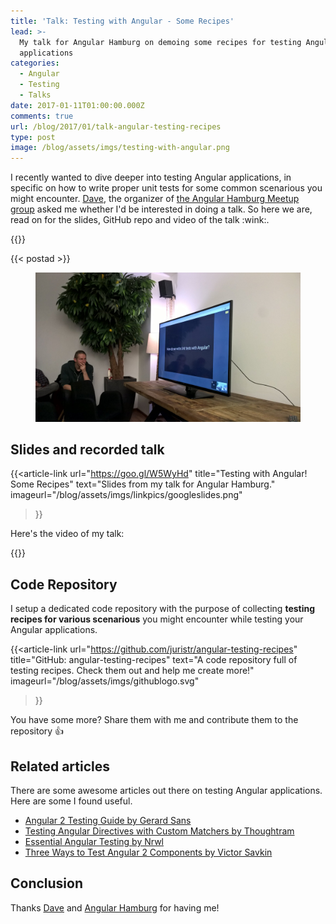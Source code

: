```yaml
---
title: 'Talk: Testing with Angular - Some Recipes'
lead: >-
  My talk for Angular Hamburg on demoing some recipes for testing Angular
  applications
categories:
  - Angular
  - Testing
  - Talks
date: 2017-01-11T01:00:00.000Z
comments: true
url: /blog/2017/01/talk-angular-testing-recipes
type: post
image: /blog/assets/imgs/testing-with-angular.png
---
```


<div class="article-intro">
  I recently wanted to dive deeper into testing Angular applications, in specific on how to write proper unit tests for some common scenarious you might encounter. <a href="https://twitter.com/webdave_de" target="_blank">Dave</a>, the organizer of <a href="https://twitter.com/angular_hamburg" target="_blank">the Angular Hamburg Meetup group</a> asked me whether I'd be interested in doing a talk. So here we are, read on for the slides, GitHub repo and video of the talk :wink:.
</div>

{{<warn-notice message="Contents are based on Angular version >=2" >}}
 

{{< postad >}}

<figure class="image--medium">
    <a href="/blog/assets/imgs/nghamburg-twitter.jpg" class="image--zoom">
        <img src="/blog/assets/imgs/nghamburg-twitter.jpg">
    </a>
</figure>

## Slides and recorded talk

{{<article-link
	url="https://goo.gl/W5WyHd"
	title="Testing with Angular! Some Recipes"
	text="Slides from my talk for Angular Hamburg."
    imageurl="/blog/assets/imgs/linkpics/googleslides.png"
>}}

Here's the video of my talk:

{{<youtube Uw_XomCJaGQ >}}
 

## Code Repository

I setup a dedicated code repository with the purpose of collecting **testing recipes for various scenarious** you might encounter while testing your Angular applications.

{{<article-link
	url="https://github.com/juristr/angular-testing-recipes"
	title="GitHub: angular-testing-recipes"
	text="A code repository full of testing recipes. Check them out and help me create more!"
    imageurl="/blog/assets/imgs/githublogo.svg"
>}}

You have some more? Share them with me and contribute them to the repository :+1:

## Related articles

There are some awesome articles out there on testing Angular applications. Here are some I found useful.

- [Angular 2 Testing Guide by Gerard Sans](https://medium.com/google-developer-experts/angular-2-testing-guide-a485b6cb1ef0)
- [Testing Angular Directives with Custom Matchers by Thoughtram](https://blog.thoughtram.io/angular/2016/12/27/angular-2-advance-testing-with-custom-matchers.html)
- [Essential Angular Testing by Nrwl](https://blog.nrwl.io/essential-angular-testing-192315f8be9b#.undqs5icx)
- [Three Ways to Test Angular 2 Components by Victor Savkin](https://vsavkin.com/three-ways-to-test-angular-2-components-dcea8e90bd8d#.hif9f24b5)

## Conclusion

Thanks [Dave](https://twitter.com/webdave_de) and [Angular Hamburg](https://twitter.com/angular_hamburg) for having me!
